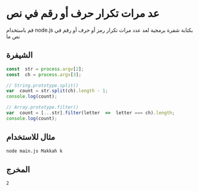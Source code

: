 
# عد مرات تكرار حرف أو رقم في نص

قم باستخدام
node.js
بكتابة شفرة برمجية لعد عدد مرات تكرار رمز أو حرف أو رقم في نص ما

## الشيفرة

```js
const  str = process.argv[2];
const  ch = process.argv[3];

// String.prototype.split()
var  count = str.split(ch).length - 1;
console.log(count);

// Array.prototype.filter()
var  count = [...str].filter(letter  =>  letter === ch).length;
console.log(count);
```

## مثال للاستخدام
```bash
node main.js Makkah k
```

## المخرج
```bash
2
```